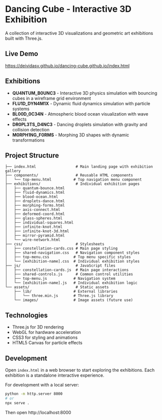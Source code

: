 # Dancing Cube - Interactive 3D Exhibition

A collection of interactive 3D visualizations and geometric art exhibitions built with Three.js.

## Live Demo

https://deividasv.github.io/dancing-cube.github.io/index.html

## Exhibitions

- **QU4NTUM_B0UNC3** - Interactive 3D physics simulation with bouncing cubes in a wireframe grid environment
- **FLU1D_DYN4M1X** - Dynamic fluid dynamics simulation with particle systems
- **BL00D_0C34N** - Atmospheric blood ocean visualization with wave effects
- **DR0PL3TS_D4NC3** - Dancing droplets simulation with gravity and collision detection
- **M0RPH1NG_F0RMS** - Morphing 3D shapes with dynamic transformations

## Project Structure

```
├── index.html                  # Main landing page with exhibition gallery
├── components/                 # Reusable HTML components
│   └── top-menu.html          # Top navigation menu component
├── exhibitions/                # Individual exhibition pages
│   ├── quantum-bounce.html
│   ├── fluid-dynamics.html
│   ├── blood-ocean.html
│   ├── droplets-dance.html
│   ├── morphing-forms.html
│   ├── axis-connect.html
│   ├── deformed-coord.html
│   ├── glass-spheres.html
│   ├── individual-squares.html
│   ├── infinite-knot.html
│   ├── infinite-knot-3d.html
│   ├── mirror-pyramid.html
│   └── wire-network.html
├── css/                        # Stylesheets
│   ├── constellation-cards.css # Main page styling
│   ├── shared-navigation.css   # Navigation component styles
│   ├── top-menu.css           # Top menu specific styles
│   └── [exhibition-name].css  # Individual exhibition styles
├── js/                         # JavaScript files
│   ├── constellation-cards.js  # Main page interactions
│   ├── shared-controls.js      # Common control utilities
│   ├── top-menu.js            # Navigation system
│   └── [exhibition-name].js   # Individual exhibition logic
└── assets/                     # Static assets
    ├── lib/                   # External libraries
    │   └── three.min.js       # Three.js library
    └── images/                # Image assets (future use)
```

## Technologies

- Three.js for 3D rendering
- WebGL for hardware acceleration
- CSS3 for styling and animations
- HTML5 Canvas for particle effects

## Development

Open `index.html` in a web browser to start exploring the exhibitions. Each exhibition is a standalone interactive experience.

For development with a local server:

```bash
python -m http.server 8000
# or
npx serve .
```

Then open http://localhost:8000
